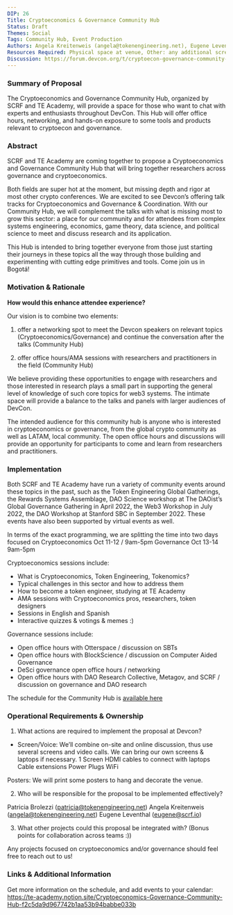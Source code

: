 ```yaml
---
DIP: 26
Title: Cryptoeconomics & Governance Community Hub 
Status: Draft
Themes: Social
Tags: Community Hub, Event Production
Authors: Angela Kreitenweis (angela@tokenengineering.net), Eugene Leventhal (eugene@scrf.io). Patricia Brolezzi (patricia@tokenengineering.net)
Resources Required: Physical space at venue, Other: any additional screens for the laptop connection if possible
Discussion: https://forum.devcon.org/t/cryptoecon-governance-community-hub-idea/597
---
```


### Summary of Proposal

The Cryptoeconomics and Governance Community Hub, organized by SCRF and TE Academy, will provide a space for those who want to chat with experts and enthusiasts throughout DevCon. This Hub will offer office hours, networking, and hands-on exposure to some tools and products relevant to cryptoecon and governance. 

### Abstract

SCRF and TE Academy are coming together to propose a Cryptoeconomics and Governance Community Hub that will bring together researchers across governance and cryptoeconomics.

Both fields are super hot at the moment, but missing depth and rigor at most other crypto conferences. We are excited to see Devcon’s offering talk tracks for Cryptoeconomics and Governance & Coordination. With our Community Hub, we will complement the talks with what is missing most to grow this sector: a place for our community and for attendees from complex systems engineering, economics, game theory, data science, and political science to meet and discuss research and its application. 

This Hub is intended to bring together everyone from those just starting their journeys in these topics all the way through those building and experimenting with cutting edge primitives and tools. Come join us in Bogotá! 

### Motivation & Rationale

**How would this enhance attendee experience?**

Our vision is to combine two elements:
1) offer a networking spot to meet the Devcon speakers on relevant topics (Cryptoeconomics/Governance) and continue the conversation after the talks (Community Hub)

2) offer office hours/AMA sessions with researchers and practitioners in the field (Community Hub)

We believe providing these opportunities to engage with researchers and those interested in research plays a small part in supporting the general level of knowledge of such core topics for web3 systems. The intimate space will provide a balance to the talks and panels with larger audiences of DevCon. 

The intended audience for this community hub is anyone who is interested in cryptoeconomics or governance, from the global crypto community as well as LATAM, local community. The open office hours and discussions will provide an opportunity for participants to come and learn from researchers and practitioners. 

### Implementation
Both SCRF and TE Academy have run a variety of community events around these topics in the past, such as the Token Engineering Global Gatherings, the Rewards Systems Assemblage, DAO Science workshop at The DAOist’s Global Governance Gathering in April 2022, the Web3 Workshop in July 2022, the DAO Workshop at Stanford SBC in September 2022. These events have also been supported by virtual events as well. 

In terms of the exact programming, we are splitting the time into two days focused on Cryptoeconomics  Oct 11-12 / 9am-5pm
Governance Oct 13-14 9am-5pm

Cryptoeconomics sessions include:
- What is Cryptoeconomics, Token Engineering, Tokenomics?
- Typical challenges in this sector and how to address them
- How to become a token engineer, studying at TE Academy
- AMA sessions with Cryptoeconomics pros, researchers, token designers
- Sessions in English and Spanish
- Interactive quizzes & votings & memes :)

Governance sessions include:
- Open office hours with Otterspace / discussion on SBTs
- Open office hours with BlockScience / discussion on Computer Aided Governance
- DeSci governance open office hours / networking 
- Open office hours with DAO Research Collective, Metagov, and SCRF / discussion on governance and DAO research

The schedule for the Community Hub is [available here]([url](https://te-academy.notion.site/Cryptoeconomics-Governance-Community-Hub-f2c5da9d967742b1aa53b94babbe033b))

### Operational Requirements & Ownership
1. What actions are required to implement the proposal at Devcon?
 
- Screen/Voice: We’ll combine on-site and online discussion, thus use several screens and video calls. We can bring our own screens & laptops if necessary.
1 Screen
HDMI cables to connect with laptops
Cable extensions
Power Plugs
WiFi

Posters: We will print some posters to hang and decorate the venue. 

2. Who will be responsible for the proposal to be implemented effectively? 

Patricia Brolezzi (patricia@tokenengineering.net)
Angela Kreitenweis (angela@tokenengineering.net)
Eugene Leventhal (eugene@scrf.io)

3. What other projects could this proposal be integrated with? (Bonus points for collaboration across teams :))

Any projects focused on cryptoeconomics and/or governance should feel free to reach out to us!

### Links & Additional Information
Get more information on the schedule, and add events to your calendar: https://te-academy.notion.site/Cryptoeconomics-Governance-Community-Hub-f2c5da9d967742b1aa53b94babbe033b 
